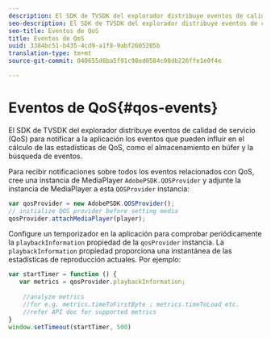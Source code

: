 ```yaml
---
description: El SDK de TVSDK del explorador distribuye eventos de calidad de servicio (QoS) para notificar a la aplicación los eventos que pueden influir en el cálculo de las estadísticas de QoS, como el almacenamiento en búfer y la búsqueda de eventos.
seo-description: El SDK de TVSDK del explorador distribuye eventos de calidad de servicio (QoS) para notificar a la aplicación los eventos que pueden influir en el cálculo de las estadísticas de QoS, como el almacenamiento en búfer y la búsqueda de eventos.
seo-title: Eventos de QoS
title: Eventos de QoS
uuid: 3384bc51-b435-4cd9-a1f8-9abf2605205b
translation-type: tm+mt
source-git-commit: 040655d8ba5f91c98ed0584c08db226ffe1e0f4e

---
```



# Eventos de QoS{#qos-events}

El SDK de TVSDK del explorador distribuye eventos de calidad de servicio (QoS) para notificar a la aplicación los eventos que pueden influir en el cálculo de las estadísticas de QoS, como el almacenamiento en búfer y la búsqueda de eventos.

Para recibir notificaciones sobre todos los eventos relacionados con QoS, cree una instancia de MediaPlayer `AdobePSDK.QOSProvider` y adjunte la instancia de MediaPlayer a esta `QOSProvider` instancia:

```js
var qosProvider = new AdobePSDK.QOSProvider(); 
// initialize QOS provider before setting media  
qosProvider.attachMediaPlayer(player);
```

Configure un temporizador en la aplicación para comprobar periódicamente la `playbackInformation` propiedad de la `qosProvider` instancia. La `playbackInformation` propiedad proporciona una instantánea de las estadísticas de reproducción actuales. Por ejemplo:

```js
var startTimer = function () { 
   var metrics = qosProvider.playbackInformation; 
 
    //analyze metrics 
    //for e.g. metrics.timeToFirstByte ; metrics.timeToLoad etc.  
    //refer API doc for supported metrics  
} 
window.setTimeout(startTimer, 500) 
```


